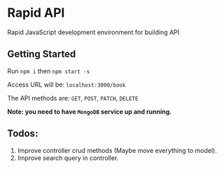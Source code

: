 # Rapid API

Rapid JavaScript development environment for building API

## Getting Started

Run `npm i` then `npm start -s`

Access URL will be: `localhost:3000/book`

The API methods are: `GET`, `POST`, `PATCH`, `DELETE`

**Note: you need to have `MongoDB` service up and running.**

## Todos:
1. Improve controller crud methods (Maybe move everything to model).
2. Improve search query in controller.
